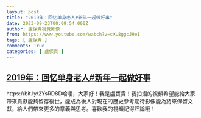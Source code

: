 ```yaml
---
layout: post
title: "2019年：回忆单身老人#新年一起做好事"
date: 2023-09-23T00:09:54.000Z
author: 盧保貴視覺影像
from: https://www.youtube.com/watch?v=cXL8ggcJ9eI
tags: [ 盧保貴 ]
comments: True
categories: [ 盧保貴 ]
---
```

<!--1695427794000-->
[2019年：回忆单身老人#新年一起做好事](https://www.youtube.com/watch?v=cXL8ggcJ9eI)
------

<div>
https://bit.ly/2YsRD8D哈嘍，大家好！我是盧寶貴！我拍攝的視頻希望能給大家帶來貢獻能夠留存後世，能成為後人對現在的歷史參考期待影像能為將來保留文獻，給人們帶來更多的意義與思考。喜歡我的視頻記得評論哦！
</div>
